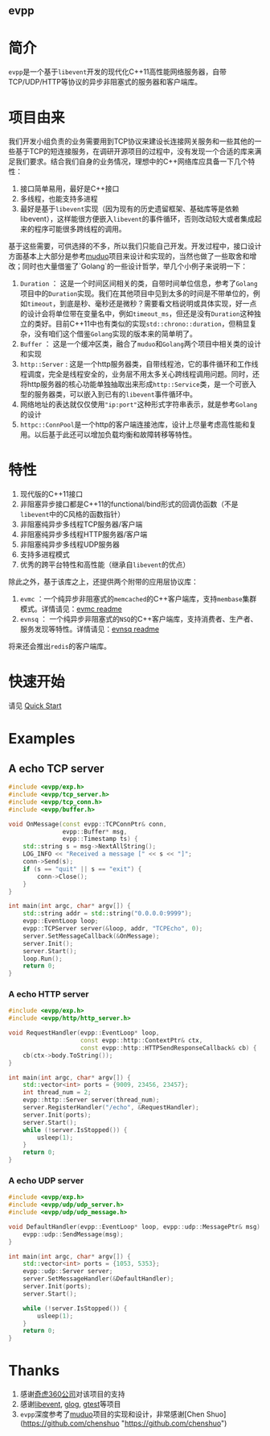 evpp
---

# 简介

`evpp`是一个基于`libevent`开发的现代化C++11高性能网络服务器，自带TCP/UDP/HTTP等协议的异步非阻塞式的服务器和客户端库。

# 项目由来

我们开发小组负责的业务需要用到TCP协议来建设长连接网关服务和一些其他的一些基于TCP的短连接服务，在调研开源项目的过程中，没有发现一个合适的库来满足我们要求。结合我们自身的业务情况，理想中的C++网络库应具备一下几个特性：

1. 接口简单易用，最好是C++接口
2. 多线程，也能支持多进程
2. 最好是基于`libevent`实现（因为现有的历史遗留框架、基础库等是依赖libevent），这样能很方便嵌入`libevent`的事件循环，否则改动较大或者集成起来的程序可能很多跨线程的调用。

基于这些需要，可供选择的不多，所以我们只能自己开发。开发过程中，接口设计方面基本上大部分是参考[muduo](https://github.com/chenshuo/muduo "https://github.com/chenshuo/muduo")项目来设计和实现的，当然也做了一些取舍和增改；同时也大量借鉴了`Golang`的一些设计哲学，举几个小例子来说明一下：

1. `Duration` ： 这是一个时间区间相关的类，自带时间单位信息，参考了`Golang`项目中的`Duration`实现。我们在其他项目中见到太多的时间是不带单位的，例如`timeout`，到底是秒、毫秒还是微秒？需要看文档说明或具体实现，好一点的设计会将单位带在变量名中，例如`timeout_ms`，但还是没有`Duration`这种独立的类好。目前C++11中也有类似的实现`std::chrono::duration`，但稍显复杂，没有咱们这个借鉴`Golang`实现的版本来的简单明了。
2. `Buffer` ： 这是一个缓冲区类，融合了`muduo`和`Golang`两个项目中相关类的设计和实现
3. `http::Server` : 这是一个http服务器类，自带线程池，它的事件循环和工作线程调度，完全是线程安全的，业务层不用太多关心跨线程调用问题。同时，还将http服务器的核心功能单独抽取出来形成`http::Service`类，是一个可嵌入型的服务器类，可以嵌入到已有的`libevent`事件循环中。
4. 网络地址的表达就仅仅使用`"ip:port"`这种形式字符串表示，就是参考`Golang`的设计
5. `httpc::ConnPool`是一个http的客户端连接池库，设计上尽量考虑高性能和复用。以后基于此还可以增加负载均衡和故障转移等特性。


# 特性

1. 现代版的C++11接口
1. 非阻塞异步接口都是C++11的functional/bind形式的回调仿函数（不是`libevent`中的C风格的函数指针）
1. 非阻塞纯异步多线程TCP服务器/客户端
1. 非阻塞纯异步多线程HTTP服务器/客户端
1. 非阻塞纯异步多线程UDP服务器
1. 支持多进程模式
1. 优秀的跨平台特性和高性能（继承自`libevent`的优点）

除此之外，基于该库之上，还提供两个附带的应用层协议库：

1. `evmc` ：一个纯异步非阻塞式的`memcached`的C++客户端库，支持`membase`集群模式。详情请见：[evmc readme](/apps/evmc/readme.md)
2. `evnsq` ： 一个纯异步非阻塞式的`NSQ`的C++客户端库，支持消费者、生产者、服务发现等特性。详情请见：[evnsq readme](/apps/evnsq/readme.md)

将来还会推出`redis`的客户端库。

# 快速开始

请见 [Quick Start](quick_start.md)

# Examples

## A echo TCP server

```cpp
#include <evpp/exp.h>
#include <evpp/tcp_server.h>
#include <evpp/tcp_conn.h>
#include <evpp/buffer.h>

void OnMessage(const evpp::TCPConnPtr& conn,
               evpp::Buffer* msg,
               evpp::Timestamp ts) {
    std::string s = msg->NextAllString();
    LOG_INFO << "Received a message [" << s << "]";
    conn->Send(s);
    if (s == "quit" || s == "exit") {
        conn->Close();
    }
}

int main(int argc, char* argv[]) {
    std::string addr = std::string("0.0.0.0:9999");
    evpp::EventLoop loop;
    evpp::TCPServer server(&loop, addr, "TCPEcho", 0);
    server.SetMessageCallback(&OnMessage);
    server.Init();
    server.Start();
    loop.Run();
    return 0;
}
```

### A echo HTTP server

```cpp
#include <evpp/exp.h>
#include <evpp/http/http_server.h>

void RequestHandler(evpp::EventLoop* loop,
                    const evpp::http::ContextPtr& ctx,
                    const evpp::http::HTTPSendResponseCallback& cb) {
    cb(ctx->body.ToString());
}

int main(int argc, char* argv[]) {
    std::vector<int> ports = {9009, 23456, 23457};
    int thread_num = 2;
    evpp::http::Server server(thread_num);
    server.RegisterHandler("/echo", &RequestHandler);
    server.Init(ports);
    server.Start();
    while (!server.IsStopped()) {
        usleep(1);
    }
    return 0;
}

```


### A echo UDP server

```cpp
#include <evpp/exp.h>
#include <evpp/udp/udp_server.h>
#include <evpp/udp/udp_message.h>

void DefaultHandler(evpp::EventLoop* loop, evpp::udp::MessagePtr& msg) {
    evpp::udp::SendMessage(msg);
}

int main(int argc, char* argv[]) {
    std::vector<int> ports = {1053, 5353};
    evpp::udp::Server server;
    server.SetMessageHandler(&DefaultHandler);
    server.Init(ports);
    server.Start();

    while (!server.IsStopped()) {
        usleep(1);
    }
    return 0;
}
```

# Thanks

1. 感谢[奇虎360公司](http://www.360.cn "http://www.360.cn")对该项目的支持
1. 感谢[libevent](https://github.com/libevent/libevent), [glog](https://github.com/google/glog), [gtest](https://github.com/google/googletest)等项目
1. `evpp`深度参考了[muduo](https://github.com/chenshuo/muduo "https://github.com/chenshuo/muduo")项目的实现和设计，非常感谢[Chen Shuo](https://github.com/chenshuo "https://github.com/chenshuo")

